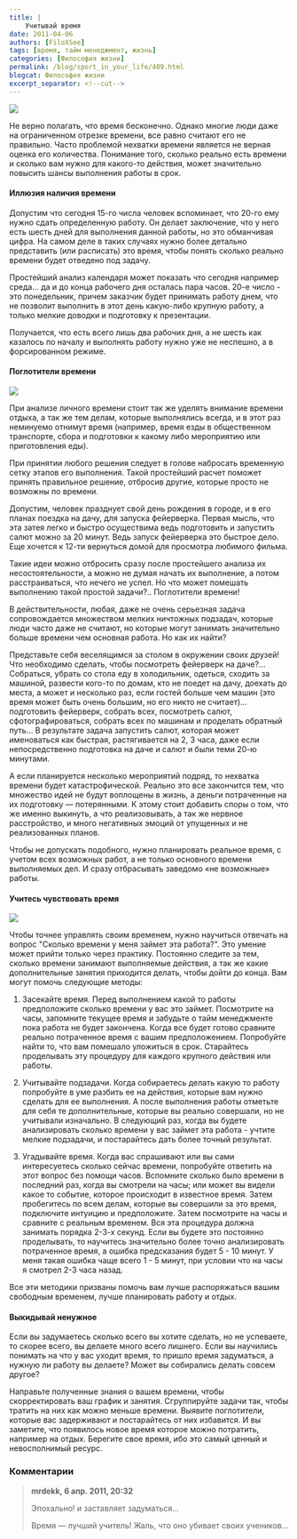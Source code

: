 ```yaml
---
title: |
    Учитывай время
date: 2011-04-06
authors: [FiloXSee]
tags: [время, тайм менеджмент, жизнь]
categories: [Философия жизни]
permalink: /blog/sport_in_your_life/409.html
blogcat: Философия жизни
excerpt_separator: <!--cut-->
---
```



![](http://itw66.ru/uploads/images/00/00/02/2011/04/06/7557c2.jpg)

Не верно полагать, что время бесконечно. Однако многие люди даже на ограниченном отрезке времени, все равно считают его не правильно. Часто проблемой нехватки времени является не верная оценка его количества. Понимание того, сколько реально есть времени и сколько вам нужно для какого-то действия, может значительно повысить шансы выполнения работы в срок.

<!--cut-->


#### Иллюзия наличия времени



Допустим что сегодня 15-го числа человек вспоминает, что 20-го ему нужно сдать определенную работу. Он делает заключение, что у него есть шесть дней для выполнения данной работы, но это обманчивая цифра. На самом деле в таких случаях нужно более детально представить (или расписать) это время, чтобы понять сколько реально времени будет отведено под задачу.

Простейший анализ календаря может показать что сегодня например среда... да и до конца рабочего дня осталась пара часов. 20-е число - это понедельник, причем заказчик будет принимать работу днем, что не позволит выполнить в этот день какую-либо крупную работу, а только мелкие доводки и подготовку к презентации.

Получается, что есть всего лишь два рабочих дня, а не шесть как казалось по началу и выполнять работу нужно уже не неспешно, а в форсированном режиме. 

#### Поглотители времени


![](http://itw66.ru/uploads/images/00/00/02/2011/04/06/0bca4b.jpg)

При анализе личного времени стоит так же уделять внимание времени отдыха, а так же тем делам, которые выполнялись всегда, и в этот раз неминуемо отнимут время (например, время езды в общественном транспорте, сбора и подготовки к какому либо мероприятию или приготовления еды).

При принятии любого решения следует в голове набросать временную сетку этапов его выполнения. Такой простейший расчет поможет принять правильное решение, отбросив другие, которые просто не возможны по времени.

Допустим, человек празднует свой день рождения в городе, и в его планах поездка на дачу, для запуска фейерверка. Первая мысль, что эта затея легко и быстро осуществима ведь подготовить и запустить салют можно за 20 минут. Ведь запуск фейерверка это быстрое дело. Еще хочется к 12-ти вернуться домой для просмотра любимого фильма.

Такие идеи можно отбросить сразу после простейшего анализа их несостоятельности, а можно не думая начать их выполнение, а потом расстраиваться, что нечего не успел. Но что может помешать выполнению такой простой задачи?.. Поглотители времени!

В действительности, любая, даже не очень серьезная задача сопровождается множеством мелких ничтожных подзадач, которые люди часто даже не считают, но которые могут занимать значительно больше времени чем основная работа. Но как их найти?

Представьте себя веселящимся за столом в окружении своих друзей! Что необходимо сделать, чтобы посмотреть фейерверк на даче?... Собраться, убрать со стола еду в холодильник, одеться, сходить за машиной, развести кого-то по домам, кто не поедет на дачу, доехать до места, а может и несколько раз, если гостей больше чем машин (это время может быть очень большим, но его никто не считает)... подготовить фейерверк, собрать всех, посмотреть салют, сфотографироваться, собрать всех по машинам и проделать обратный путь... В результате задача запустить салют, которая может именоваться как быстрая, растягивается на 2, 3 часа, даже если непосредственно подготовка на даче и салют и были теми 20-ю минутами.

А если планируется несколько мероприятий подряд, то нехватка времени будет катастрофической. Реально это все закончится тем, что множество идей не будут воплощены в жизнь, а деньги потраченные на их подготовку — потерянными. К этому стоит добавить споры о том, что же именно выкинуть, а что реализовывать, а так же нервное расстройство, и много негативных эмоций от упущенных и не реализованных планов.

Чтобы не допускать подобного, нужно планировать реальное время, с учетом всех возможных работ, а не только основного времени выполняемых дел. И сразу отбрасывать заведомо «не возможные» работы.

#### Учитесь чувствовать время


![](http://itw66.ru/uploads/images/00/00/02/2011/04/06/ceb2f4.jpg)

Чтобы точнее управлять своим временем, нужно научиться отвечать на вопрос "Сколько времени у меня займет эта работа?". Это умение может прийти только через практику. Постоянно следите за тем, сколько времени занимают выполняемые действия, а так же какие дополнительные занятия приходится делать, чтобы дойти до конца. Вам могут помочь следующие методы:

1. Засекайте время. Перед выполнением какой то работы предположите сколько времени у вас это займет. Посмотрите на часы, запомните текущее время и забудьте о тайм менеджменте пока работа не будет закончена. Когда все будет готово сравните реально потраченное время с вашим предположением. Попробуйте найти то, что вам помешало уложиться в срок. Старайтесь проделывать эту процедуру для каждого крупного действия или работы.

2. Учитывайте подзадачи. Когда собираетесь делать какую то работу попробуйте в уме разбить ее на действия, которые вам нужно сделать для ее выполнения. А после выполнения работы отметьте для себя те дополнительные, которые вы реально совершали, но не учитывали изначально. В следующий раз, когда вы будете анализировать сколько времени у вас займет эта работа - учтите мелкие подзадачи, и постарайтесь дать более точный результат.

3. Угадывайте время. Когда вас спрашивают или вы сами интересуетесь сколько сейчас времени, попробуйте ответить на этот вопрос без помощи часов. Вспомните сколько было времени в последний раз, когда вы смотрели на часы; или может вы видели какое то событие, которое происходит в известное время. Затем пробегитесь по всем делам, которые вы совершили за это время, подключите интуицию и предположите. Затем посмотрите на часы и сравните с реальным временем. Вся эта процедура должна занимать порядка 2-3-х секунд. Если вы будете это постоянно проделывать, то научитесь значительно более точно анализировать потраченное время, а ошибка предсказания будет 5 - 10 минут. У меня такая ошибка чаще всего 1 - 5 минут, при условии что на часы я смотрел 2-3 часа назад.

Все эти методики призваны помочь вам лучше распоряжаться вашим свободным временем, лучше планировать работу и отдых.

#### Выкидывай ненужное



Если вы задумаетесь сколько всего вы хотите сделать, но не успеваете, то скорее всего, вы делаете много всего лишнего. Если вы научились понимать на что у вас уходит время, то пришло время задуматься, а нужную ли работу вы делаете? Может вы собирались делать совсем другое? 

Направьте полученные знания о вашем времени, чтобы скорректировать ваш график и занятия. Сгруппируйте задачи так, чтобы тратить на них как можно меньше времени. Выявите поглотители, которые вас задерживают и постарайтесь от них избавится. И вы заметите, что появилось новое время которое можно потратить, например на отдых. Берегите свое время, ибо это самый ценный и невосполнимый ресурс.

### Комментарии

>**mrdekk, 6 апр. 2011, 20:32**
>
>Эпохально! и заставляет задуматься...
>
>Время — лучший учитель! Жаль, что оно убивает своих учеников...
